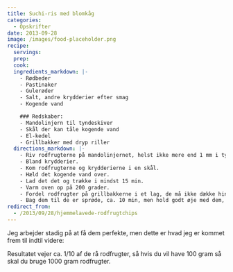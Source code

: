 ```yaml
---
title: Suchi-ris med blomkåg
categories:
  - Opskrifter
date: 2013-09-28
image: /images/food-placeholder.png
recipe:
  servings:
  prep:
  cook:
  ingredients_markdown: |-
    - Rødbeder
    - Pastinaker
    - Gulerøder
    - Salt, andre krydderier efter smag
    - Kogende vand

    ### Redskaber:
    - Mandolinjern til tyndeskiver
    - Skål der kan tåle kogende vand
    - El-kedel
    - Grillbakker med dryp riller
  directions_markdown: |-
    - Riv rodfrugterne på mandolinjernet, helst ikke mere end 1 mm i tykkelse. (Stykkerne bør være så bredde som muligt de helt smalle bliver ikke ret gode).
    - Bland krydderier.
    - Kom rodfrugterne og krydderierne i en skål.
    - Hæld det kogende vand over.
    - Lad det det og trække i mindst 15 min.
    - Varm oven op på 200 grader.
    - Fordel rodfrugter på grillbakkerne i et lag, de må ikke dække hinanden.
    - Bag dem til de er sprøde, ca. 10 min, men hold godt øje med dem, de bliver nemt brændte.
redirect_from:
  - /2013/09/28/hjemmelavede-rodfrugtchips
---
```


Jeg arbejder stadig på at få dem perfekte, men dette er hvad jeg er kommet frem til indtil videre:

Resultatet vejer ca. 1/10 af de rå rodfrugter, så hvis du vil have 100 gram så skal du bruge 1000 gram rodfrugter.
